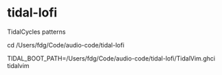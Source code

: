 # tidal-lofi

TidalCycles patterns

cd /Users/fdg/Code/audio-code/tidal-lofi

TIDAL_BOOT_PATH=/Users/fdg/Code/audio-code/tidal-lofi/TidalVim.ghci tidalvim

